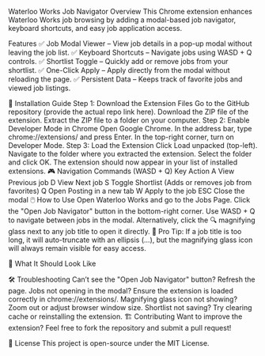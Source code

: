Waterloo Works Job Navigator
Overview
This Chrome extension enhances Waterloo Works job browsing by adding a modal-based job navigator, keyboard shortcuts, and easy job application access.

Features
✅ Job Modal Viewer – View job details in a pop-up modal without leaving the job list.
✅ Keyboard Shortcuts – Navigate jobs using WASD + Q controls.
✅ Shortlist Toggle – Quickly add or remove jobs from your shortlist.
✅ One-Click Apply – Apply directly from the modal without reloading the page.
✅ Persistent Data – Keeps track of favorite jobs and viewed job listings.

🔧 Installation Guide
Step 1: Download the Extension Files
Go to the GitHub repository (provide the actual repo link here).
Download the ZIP file of the extension.
Extract the ZIP file to a folder on your computer.
Step 2: Enable Developer Mode in Chrome
Open Google Chrome.
In the address bar, type chrome://extensions/ and press Enter.
In the top-right corner, turn on Developer Mode.
Step 3: Load the Extension
Click Load unpacked (top-left).
Navigate to the folder where you extracted the extension.
Select the folder and click OK.
The extension should now appear in your list of installed extensions.
🎮 Navigation Commands (WASD + Q)
Key	Action
A	View Previous job
D	View Next job
S	Toggle Shortlist (Adds or removes job from favorites)
Q	Open Posting in a new tab
W	Apply to the job
ESC	Close the modal
🖱️ How to Use
Open Waterloo Works and go to the Jobs Page.
Click the "Open Job Navigator" button in the bottom-right corner.
Use WASD + Q to navigate between jobs in the modal.
Alternatively, click the 🔍 magnifying glass next to any job title to open it directly.
📌 Pro Tip: If a job title is too long, it will auto-truncate with an ellipsis (...), but the magnifying glass icon will always remain visible for easy access.

🎯 What It Should Look Like

🛠️ Troubleshooting
Can’t see the "Open Job Navigator" button? Refresh the page.
Jobs not opening in the modal? Ensure the extension is loaded correctly in chrome://extensions/.
Magnifying glass icon not showing? Zoom out or adjust browser window size.
Shortlist not saving? Try clearing cache or reinstalling the extension.
🏗️ Contributing
Want to improve the extension? Feel free to fork the repository and submit a pull request!

📜 License
This project is open-source under the MIT License.

